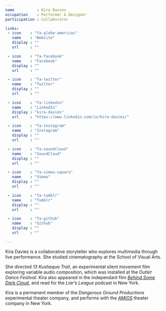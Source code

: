 ```yaml
---
name          : Kira Davies
occupation    : Performer & Designer
participation : Collaborator

links:
 - icon    : "fa-globe-americas"
   name    : "Website"
   display : ""
   url     : ""

 - icon    : "fa-facebook"
   name    : "Facebook"
   display : ""
   url     : ""

 - icon    : "fa-twitter"
   name    : "Twitter"
   display : ""
   url     : ""

 - icon    : "fa-linkedin"
   name    : "LinkedIn"
   display : "kira-davies"
   url     : "https://www.linkedin.com/in/kira-davies/"

 - icon    : "fa-instagram"
   name    : "Instagram"
   display : ""
   url     : ""

 - icon    : "fa-soundcloud"
   name    : "SoundCloud"
   display : ""
   url     : ""

 - icon    : "fa-vimeo-square"
   name    : "Vimeo"
   display : ""
   url     : ""

 - icon    : "fa-tumblr"
   name    : "Tumblr"
   display : ""
   url     : ""

 - icon    : "fa-github"
   name    : "Github"
   display : ""
   url     : ""

---
```

Kira Davies is a collaborative storyteller who explores multimedia through live performance. She studied cinematography at the School of Visual Arts.

She directed *13 Kushaqua Trail*, an experimental silent movement film exploring variable audio composition, which was installed at the *Outlet Dance Festival*. Kira also appeared in the independant film *[Behind Some Dark Cloud](https://www.youtube.com/watch?v=fqFcZmcHVR4)*, and read for the *Liar’s League* podcast in New York.

Kira is a permanent member of the *Dangerous Ground Productions* experimental theater company, and performs with the *[AMIOS](http://amios.nyc/)* theater company in New York.